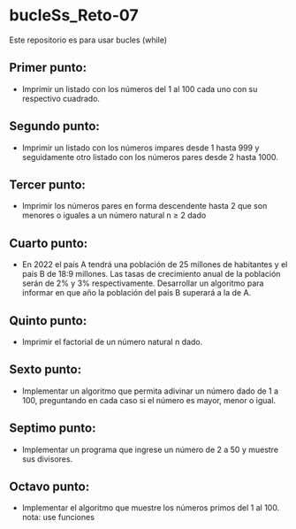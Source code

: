 # bucleSs_Reto-07
Este repositorio es para usar bucles (while)

## Primer punto:

- Imprimir un listado con los números del 1 al 100 cada uno con su respectivo cuadrado.

## Segundo punto:

- Imprimir un listado con los números impares desde 1 hasta 999 y seguidamente otro listado con los números pares desde 2 hasta 1000.

## Tercer punto:

- Imprimir los números pares en forma descendente hasta 2 que son menores o iguales a un número natural n ≥ 2 dado

## Cuarto punto:

- En 2022 el país A tendrá una población de 25 millones de habitantes y el país B de 18:9 millones. Las tasas de crecimiento anual de la población serán de 2% y 3% respectivamente. Desarrollar un algoritmo para informar en que año la población del país B superará a la de A.

## Quinto punto:

- Imprimir el factorial de un número natural n dado.

## Sexto punto:

- Implementar un algoritmo que permita adivinar un número dado de 1 a 100, preguntando en cada caso si el número es mayor, menor o igual.

## Septimo punto:

- Implementar un programa que ingrese un número de 2 a 50 y muestre sus divisores.

## Octavo punto:

- Implementar el algoritmo que muestre los números primos del 1 al 100. nota: use funciones
